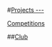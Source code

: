 #[Projects --- ](https://chaoqi-liu.github.io/experience/competitions)

[Competitions](https://chaoqi-liu.github.io/experience/competitions)

##[Club](https://chaoqi-liu.github.io/experience/clubs)
